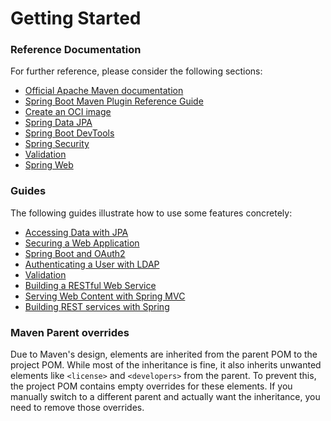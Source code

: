 # Getting Started

### Reference Documentation

For further reference, please consider the following sections:

* [Official Apache Maven documentation](https://maven.apache.org/guides/index.html)
* [Spring Boot Maven Plugin Reference Guide](https://docs.spring.io/spring-boot/3.4.2/maven-plugin)
* [Create an OCI image](https://docs.spring.io/spring-boot/3.4.2/maven-plugin/build-image.html)
* [Spring Data JPA](https://docs.spring.io/spring-boot/3.4.2/reference/data/sql.html#data.sql.jpa-and-spring-data)
* [Spring Boot DevTools](https://docs.spring.io/spring-boot/3.4.2/reference/using/devtools.html)
* [Spring Security](https://docs.spring.io/spring-boot/3.4.2/reference/web/spring-security.html)
* [Validation](https://docs.spring.io/spring-boot/3.4.2/reference/io/validation.html)
* [Spring Web](https://docs.spring.io/spring-boot/3.4.2/reference/web/servlet.html)

### Guides

The following guides illustrate how to use some features concretely:

* [Accessing Data with JPA](https://spring.io/guides/gs/accessing-data-jpa/)
* [Securing a Web Application](https://spring.io/guides/gs/securing-web/)
* [Spring Boot and OAuth2](https://spring.io/guides/tutorials/spring-boot-oauth2/)
* [Authenticating a User with LDAP](https://spring.io/guides/gs/authenticating-ldap/)
* [Validation](https://spring.io/guides/gs/validating-form-input/)
* [Building a RESTful Web Service](https://spring.io/guides/gs/rest-service/)
* [Serving Web Content with Spring MVC](https://spring.io/guides/gs/serving-web-content/)
* [Building REST services with Spring](https://spring.io/guides/tutorials/rest/)

### Maven Parent overrides

Due to Maven's design, elements are inherited from the parent POM to the project POM.
While most of the inheritance is fine, it also inherits unwanted elements like `<license>` and `<developers>` from the
parent.
To prevent this, the project POM contains empty overrides for these elements.
If you manually switch to a different parent and actually want the inheritance, you need to remove those overrides.

